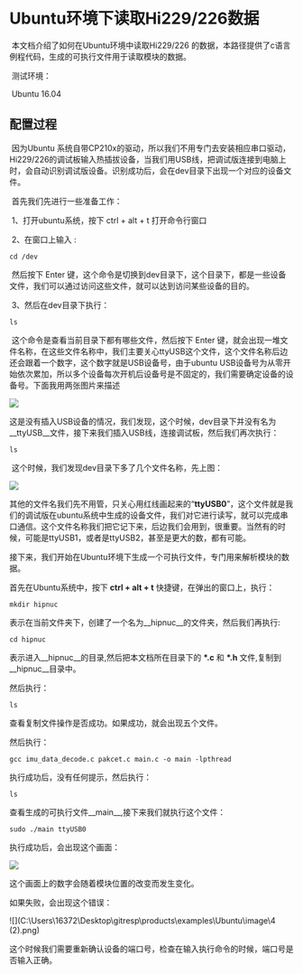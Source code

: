 # 	Ubuntu环境下读取Hi229/226数据

​	本文档介绍了如何在Ubuntu环境中读取Hi229/226 的数据，本路径提供了c语言例程代码，生成的可执行文件用于读取模块的数据。

​	测试环境：

​		Ubuntu 16.04

## 配置过程 ##

​	因为Ubuntu 系统自带CP210x的驱动，所以我们不用专门去安装相应串口驱动，Hi229/226的调试板输入热插拔设备，当我们用USB线，把调试版连接到电脑上时，会自动识别调试版设备。识别成功后，会在dev目录下出现一个对应的设备文件。

​	首先我们先进行一些准备工作：

​	1、打开ubuntu系统，按下 ctrl + alt + t 打开命令行窗口

​	2、在窗口上输入 :  

```shell
cd /dev
```

​		然后按下 Enter 键，这个命令是切换到dev目录下，这个目录下，都是一些设备文件，我们可以通过访问这些文件，就可以达到访问某些设备的目的。

​	3、然后在dev目录下执行：

```shell
ls
```

​			这个命令是查看当前目录下都有哪些文件，然后按下 Enter 键，就会出现一堆文件名称，在这些文件名称中，我们主要关心ttyUSB这个文件，这个文件名称后边还会跟着一个数字，这个数字就是USB设备号，由于ubuntu USB设备号为从零开始依次累加，所以多个设备每次开机后设备号是不固定的，我们需要确定设备的设备号。下面我用两张图片来描述

![](C:\Users\16372\Desktop\gitresp\products\examples\Ubuntu\image\1.png)

这是没有插入USB设备的情况，我们发现，这个时候，dev目录下并没有名为__ttyUSB__文件，接下来我们插入USB线，连接调试板，然后我们再次执行：

```shell
ls
```

​	这个时候，我们发现dev目录下多了几个文件名称，先上图：

![](C:\Users\16372\Desktop\gitresp\products\examples\Ubuntu\image\2.jpg)

其他的文件名我们先不用管，只关心用红线画起来的“__ttyUSB0__”，这个文件就是我们的调试版在ubuntu系统中生成的设备文件，我们对它进行读写，就可以完成串口通信。这个文件名称我们把它记下来，后边我们会用到，很重要。当然有的时候，可能是ttyUSB1，或者是ttyUSB2，甚至是更大的数，都有可能。

​	接下来，我们开始在Ubuntu环境下生成一个可执行文件，专门用来解析模块的数据。

首先在Ubuntu系统中，按下 __ctrl + alt + t__ 快捷键，在弹出的窗口上，执行：

```shell
mkdir hipnuc
```

表示在当前文件夹下，创建了一个名为__hipnuc__的文件夹，然后我们再执行:

```shell
cd hipnuc
```

表示进入__hipnuc__的目录,然后把本文档所在目录下的 __*.c__ 和 __*.h__ 文件,复制到__hipnuc__目录中。

然后执行：

```shell
ls
```

查看复制文件操作是否成功。如果成功，就会出现五个文件。

然后执行：

```shell
gcc imu_data_decode.c pakcet.c main.c -o main -lpthread
```

执行成功后，没有任何提示，然后执行：

```shell
ls
```

查看生成的可执行文件__main__,接下来我们就执行这个文件：

```shell
sudo ./main ttyUSB0
```

 执行成功后，会出现这个画面：

![](C:\Users\16372\Desktop\gitresp\products\examples\Ubuntu\image\3.png)

这个画面上的数字会随着模块位置的改变而发生变化。

如果失败，会出现这个错误：

![](C:\Users\16372\Desktop\gitresp\products\examples\Ubuntu\image\4 (2).png)

这个时候我们需要重新确认设备的端口号，检查在输入执行命令的时候，端口号是否输入正确。